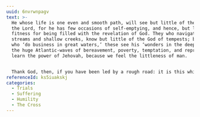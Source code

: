 ```yaml
---
uuid: 6nvrwnpagv
text: >-
  He whose life is one even and smooth path, will see but little of the glory of
  the Lord, for he has few occasions of self-emptying, and hence, but little
  fitness for being filled with the revelation of God. They who navigate little
  streams and shallow creeks, know but little of the God of tempests; but they
  who ‘do business in great waters,’ these see his ‘wonders in the deep.’ Among
  the huge Atlantic-waves of bereavement, poverty, temptation, and reproach, we
  learn the power of Jehovah, because we feel the littleness of man. 


  Thank God, then, if you have been led by a rough road: it is this which has given you your experience of God’s greatness and lovingkindness... Praise God that you have not been left to the darkness and ignorance which continued prosperity might have involved, but that in the great fight of affliction, you have been capacitated for the outshinings of his glory in his wonderful dealings with you.
referenceId: ks5iuakskj
categories:
  - Trials
  - Suffering
  - Humility
  - The Cross
---
```


